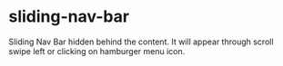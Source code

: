 # sliding-nav-bar
Sliding Nav Bar hidden behind the content. It will appear through scroll swipe left or clicking on hamburger menu icon.
